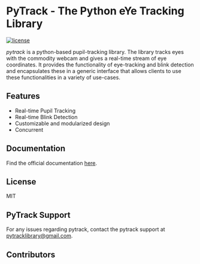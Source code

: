 # PyTrack - The Python eYe Tracking Library

[![license](https://img.shields.io/github/license/DAVFoundation/captain-n3m0.svg?style=flat-square)](https://github.com/algoasylum/PyTrack/blob/master/LICENSE)

*pytrack* is a python-based pupil-tracking library. The library tracks eyes with the commodity webcam and gives a real-time stream of eye coordinates.  It provides the functionality of eye-tracking and blink detection and encapsulates these in a generic interface that allows clients to use these functionalities in a variety of use-cases. 

## Features
* Real-time Pupil Tracking
* Real-time Blink Detection
* Customizable and modularized design
* Concurrent

## Documentation
Find the official documentation [here](https://algoasylum.github.io/PyTrack/).

## License
MIT

## PyTrack Support
For any issues regarding pytrack, contact the pytrack support at pytracklibrary@gmail.com.

## Contributors
